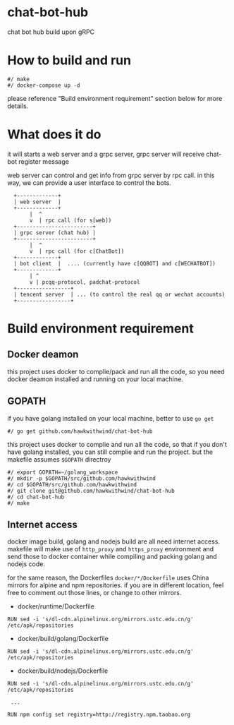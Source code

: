 # chat-bot-hub

chat bot hub build upon gRPC

# How to build and run

```
#/ make
#/ docker-compose up -d
```
please reference "Build environment requirement" section below for more details.

# What does it do

it will starts a web server and a grpc server, grpc server will receive chat-bot register message

web server can control and get info from grpc server by rpc call. in this way, we can provide a user interface to control the bots.

```
  +-------------+
  | web server  |
  +-------------+
       |  ^
       v  | rpc call (for s[web])
  +------------------------+
  | grpc server (chat hub) |
  +------------------------+
       |  ^
       v  | rpc call (for c[ChatBot])
  +-------------+
  | bot client  |  .... (currently have c[QQBOT] and c[WECHATBOT])
  +-------------+
       | ^
       v | pcqq-protocol, padchat-protocol
  +-----------------+
  | tencent server  | ... (to control the real qq or wechat accounts)
  +-----------------+

```

# Build environment requirement

## Docker deamon

this project uses docker to complie/pack and run all the code, so you need docker deamon installed and running on your local machine.

## GOPATH

if you have golang installed on your local machine, better to use ```go get```

```
#/ go get github.com/hawkwithwind/chat-bot-hub
```

this project uses docker to complie and run all the code, so that if you don't have golang installed, you can still complie and run the project. but the makefile assumes `$GOPATH` directroy

```
#/ export GOPATH=~/golang_workspace
#/ mkdir -p $GOPATH/src/github.com/hawkwithwind
#/ cd $GOPATH/src/github.com/hawkwithwind
#/ git clone git@github.com/hawkwithwind/chat-bot-hub
#/ cd chat-bot-hub
#/ make
```

## Internet access

docker image build, golang and nodejs build are all need internet access. makefile will make use of ```http_proxy``` and ```https_proxy``` environment and send those to docker container while compiling and packing golang and nodejs code.

for the same reason, the Dockerfiles ```docker/*/Dockerfile``` uses China mirrors for alpine and npm repositories. if you are in different location, feel free to comment out those lines, or change to other mirrors.


- docker/runtime/Dockerfile

```
RUN sed -i 's/dl-cdn.alpinelinux.org/mirrors.ustc.edu.cn/g' /etc/apk/repositories
```

- docker/build/golang/Dockerfile

```
RUN sed -i 's/dl-cdn.alpinelinux.org/mirrors.ustc.edu.cn/g' /etc/apk/repositories
```

- docker/build/nodejs/Dockerfile

```
RUN sed -i 's/dl-cdn.alpinelinux.org/mirrors.ustc.edu.cn/g' /etc/apk/repositories

 ...
 
RUN npm config set registry=http://registry.npm.taobao.org
```

